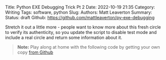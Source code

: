 Title: Python EXE Debugging Trick Pt 2
Date: 2022-10-19 21:35
Category: Writing
Tags: software, python
Slug:
Authors: Matt Leaverton
Summary:
Status: draft
Github: https://github.com/mattleaverton/py-exe-debugging

Stretch it out a little more - people want to know more about this fresh circle to 
verify its authenticity, so you update the script to disable test mode and include a 
real circle and return some information about it.

> **Note:** Play along at home with the following code by getting your own copy [from Github](https://github.com/mattleaverton/py-exe-debugging) 
